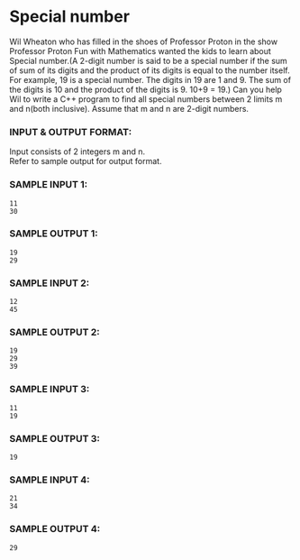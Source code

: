 # Special number

Wil Wheaton who has filled in the shoes of Professor Proton in the show Professor Proton Fun with Mathematics wanted the kids to learn about Special number.(A 2-digit number is said to be a special number if the sum of sum of its digits and the product of its digits is equal to the number itself. For example, 19 is a special number. The digits in 19 are 1 and 9. The sum of the digits is 10 and the product of the digits is 9. 10+9 = 19.) Can you help Wil to write a C++ program to find all special numbers between 2 limits m and n(both inclusive). Assume that m and n are 2-digit numbers.

### INPUT & OUTPUT FORMAT:

Input consists of 2 integers m and n. <br>
Refer to sample output for output format.

### SAMPLE INPUT 1:

```
11
30
```

### SAMPLE OUTPUT 1:

```
19
29
```

### SAMPLE INPUT 2:

```
12
45
```

### SAMPLE OUTPUT 2:

```
19
29
39
```

### SAMPLE INPUT 3:

```
11
19
```

### SAMPLE OUTPUT 3:

```
19
```

### SAMPLE INPUT 4:

```
21
34
```

### SAMPLE OUTPUT 4:

```
29
```
